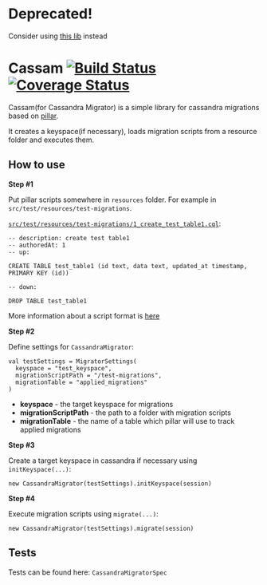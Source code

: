 # Deprecated!
Consider using [this lib](https://github.com/evolution-gaming/pillar) instead

# Cassam [![Build Status](https://travis-ci.org/evolution-gaming/cassam.svg?branch=master)](https://travis-ci.org/evolution-gaming/cassam)[![Coverage Status](https://coveralls.io/repos/github/evolution-gaming/cassam/badge.svg?branch=master)](https://coveralls.io/github/evolution-gaming/cassam?branch=master)

Cassam(for Cassandra Migrator) is a simple library for cassandra migrations based on [pillar](https://github.com/comeara/pillar).

It creates a keyspace(if necessary), loads migration scripts from a resource folder and executes them.

## How to use
**Step #1**

Put pillar scripts somewhere in `resources` folder. For example in `src/test/resources/test-migrations`.

[`src/test/resources/test-migrations/1_create_test_table1.cql`](src/test/resources/test-migrations/1_create_test_table1.cql):
```
-- description: create test table1
-- authoredAt: 1
-- up:

CREATE TABLE test_table1 (id text, data text, updated_at timestamp, PRIMARY KEY (id))

-- down:

DROP TABLE test_table1
```

More information about a script format is [here](https://github.com/comeara/pillar#migration-files)

**Step #2**

Define settings for `CassandraMigrator`:
```
val testSettings = MigratorSettings(
  keyspace = "test_keyspace",
  migrationScriptPath = "/test-migrations",
  migrationTable = "applied_migrations"
)
```

* **keyspace** - the target keyspace for migrations
* **migrationScriptPath** - the path to a folder with migration scripts
* **migrationTable** - the name of a table which pillar will use to track applied migrations 

**Step #3**

Create a target keyspace in cassandra if necessary using `initKeyspace(...)`:
```
new CassandraMigrator(testSettings).initKeyspace(session)
```

**Step #4**

Execute migration scripts using `migrate(...)`:
```
new CassandraMigrator(testSettings).migrate(session)
```

## Tests

Tests can be found here: `CassandraMigratorSpec`
